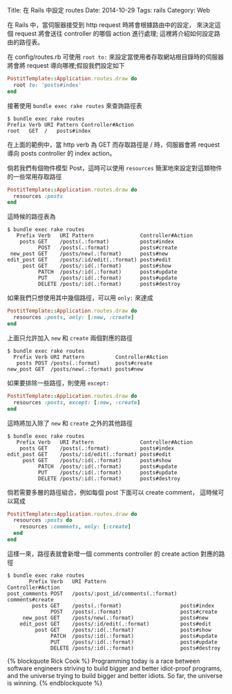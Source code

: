 Title: 在 Rails 中設定 routes
Date: 2014-10-29
Tags: rails
Category: Web


在 Rails 中，當伺服器接受到 http request 時將會根據路由中的設定，
來決定這個 request 將會送往 controller 的哪個 action 進行處理;
這裡將介紹如何設定路由的路徑表。

在 config/routes.rb 可使用 `root to:` 來設定當使用者存取網站根目錄時的伺服器將會將 request 導向哪裡;假設我們設定如下
```ruby
PostitTemplate::Application.routes.draw do
  root to: 'posts#index'
end
```
接著使用 `bundle exec rake routes` 來查詢路徑表
```
$ bundle exec rake routes
Prefix Verb URI Pattern Controller#Action
root   GET  /   posts#index
```
在上面的範例中，當 http verb 為 GET 而存取路徑是 / 時，伺服器會將 request
導向 posts controller 的 index action。

倘若我們有個物件模型 Post，這時可以使用 `resources` 簡潔地來設定對這類物件的一些常用存取路徑
```ruby
PostitTemplate::Application.routes.draw do
  resources :posts
end
```
這時候的路徑表為
```
$ bundle exec rake routes
   Prefix Verb   URI Pattern               Controller#Action
    posts GET    /posts(.:format)          posts#index
          POST   /posts(.:format)          posts#create
 new_post GET    /posts/new(.:format)      posts#new
edit_post GET    /posts/:id/edit(.:format) posts#edit
     post GET    /posts/:id(.:format)      posts#show
          PATCH  /posts/:id(.:format)      posts#update
          PUT    /posts/:id(.:format)      posts#update
          DELETE /posts/:id(.:format)      posts#destroy
```

如果我們只想使用其中幾個路徑，可以用 `only:` 來達成
```ruby
PostitTemplate::Application.routes.draw do
  resources :posts, only: [:new, :create]
end
```
上面只允許加入 `new` 和 `create` 兩個對應的路徑
```
$ bundle exec rake routes
  Prefix Verb URI Pattern          Controller#Action
   posts POST /posts(.:format)     posts#create
new_post GET  /posts/new(.:format) posts#new
```

如果要排除一些路徑，則使用 `except:`
```ruby
PostitTemplate::Application.routes.draw do
  resources :posts, except: [:new, :create]
end
```
這時將加入除了 `new` 和 `create` 之外的其他路徑
```
$ bundle exec rake routes
   Prefix Verb   URI Pattern               Controller#Action
    posts GET    /posts(.:format)          posts#index
edit_post GET    /posts/:id/edit(.:format) posts#edit
     post GET    /posts/:id(.:format)      posts#show
          PATCH  /posts/:id(.:format)      posts#update
          PUT    /posts/:id(.:format)      posts#update
          DELETE /posts/:id(.:format)      posts#destroy
```

倘若需要多層的路徑組合，例如每個 post 下面可以 create comment，
這時候可以寫成
```ruby
PostitTemplate::Application.routes.draw do
  resources :posts do
    resources :comments, only: [:create]
  end
end
```
這樣一來，路徑表就會新增一個 comments controller 的 create action 對應的路徑
```
$ bundle exec rake routes
       Prefix Verb   URI Pattern                        Controller#Action
post_comments POST   /posts/:post_id/comments(.:format) comments#create
        posts GET    /posts(.:format)                   posts#index
              POST   /posts(.:format)                   posts#create
     new_post GET    /posts/new(.:format)               posts#new
    edit_post GET    /posts/:id/edit(.:format)          posts#edit
         post GET    /posts/:id(.:format)               posts#show
              PATCH  /posts/:id(.:format)               posts#update
              PUT    /posts/:id(.:format)               posts#update
              DELETE /posts/:id(.:format)               posts#destroy
```

{% blockquote Rick Cook %}
Programming today is a race between software engineers striving to build bigger and better idiot-proof programs, and the universe trying to build bigger and better idiots. So far, the universe is winning.
{% endblockquote %}

